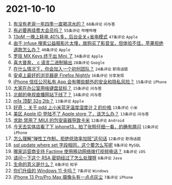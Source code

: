 # 2021-10-10

1. [有没有老哥一年四季一直喝凉水的？](https://www.v2ex.com/t/806853) `68条评论` `问与答`
1. [有必要再续费大会员吗？](https://www.v2ex.com/t/806822) `55条评论` `哔哩哔哩`
1. [13pM 一晚上耗电 40%多，后台全关+省电模式](https://www.v2ex.com/t/806801) `47条评论` `Apple`
1. [由于 infuse 搜索公益服影片太慢，故购买了影音宝，但体验不佳，苹果拒绝退款怎么办？](https://www.v2ex.com/t/806819) `40条评论` `Apple`
1. [罗技 MX Keys 终于出 Mini 了](https://www.v2ex.com/t/806799) `34条评论` `Apple`
1. [喜大普奔， c 语言二进制输出](https://www.v2ex.com/t/806816) `28条评论` `Google`
1. [在什么情况下，你会加入一个初创团队？](https://www.v2ex.com/t/806815) `24条评论` `职场话题`
1. [安卓上最好的浏览器是 Firefox Nightly](https://www.v2ex.com/t/806872) `16条评论` `分享发现`
1. [iPhone 信任公司私有 App 会有哪些额外的安全和隐私风险？](https://www.v2ex.com/t/806820) `15条评论` `iPhone`
1. [大家在办公室用啥键盘鼠标？](https://www.v2ex.com/t/806808) `15条评论` `问与答`
1. [北邮的电视直播网站下线了？](https://www.v2ex.com/t/806814) `14条评论` `问与答`
1. [m1x 顶配 32g 2tb？](https://www.v2ex.com/t/806858) `13条评论` `Apple`
1. [好奇： 关于 pdd 上小米蓝牙温度湿度计 2 的价格](https://www.v2ex.com/t/806832) `13条评论` `小米`
1. [美区 Apple ID 登陆不了 Apple store 了，该怎么办？](https://www.v2ex.com/t/806798) `13条评论` `问与答`
1. [求助 禁用了 MIUI 的包安装器导致卡米](https://www.v2ex.com/t/806881) `12条评论` `Android`
1. [今天去实体店看了下 iphone13，拍了张照仔细一看，的确有屏闪](https://www.v2ex.com/t/806846) `12条评论` `iPhone`
1. [怎么理解“弹性工作制，拒绝低效率加班”这句话](https://www.v2ex.com/t/806831) `12条评论` `职场话题`
1. [sql update where set 字段相同，这个要怎么写呢](https://www.v2ex.com/t/806833) `9条评论` `MySQL`
1. [哪家运营商支持 Factime 使用移动网络拨打视频电话？](https://www.v2ex.com/t/806880) `8条评论` `iOS`
1. [请问一下这个 RSA 密钥经过了怎么处理呀](https://www.v2ex.com/t/806864) `8条评论` `Java`
1. [生命的意义是什么？](https://www.v2ex.com/t/806851) `8条评论` `知乎`
1. [你们升级的 Windows 11 卡吗？](https://www.v2ex.com/t/806890) `7条评论` `Windows`
1. [iPhone 13 Pro/Pro Max 摄像头有一点点灰尘](https://www.v2ex.com/t/806825) `7条评论` `iPhone`
